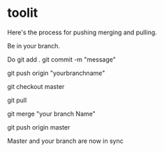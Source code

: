 # toolit

Here's the process for pushing merging and pulling.

Be in your branch.

Do git add .
git commit -m "message"

git push origin "yourbranchname"

git checkout master

git pull

git merge "your branch Name"

git push origin master

Master and your branch are now in sync
